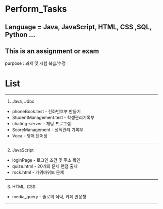 # Perform_Tasks

Language = Java, JavaScript, HTML, CSS ,SQL, Python ...
--------------------
This is an assignment or exam 
--------------------
purpose : 과제 및 시험 복습/수정

# List
-------------------
1. Java, Jdbc
* phoneBook.test - 전화번호부 만들기
* StudentManagement.test - 학생관리기록부
* chating-server - 채팅 프로그램
* ScoreManagement - 성적관리 기록부
* Voca - 영어 단어장
-------------------
2. JavaScript
* loginPage - 로그인 조건 및 주소 확인
* quize.html - 20개의 문제 랜덤 출제
* rock.html - 가위바위보 문제
-------------------
3. HTML, CSS
* media_query - 솔로의 식탁, 카페 반응형
-------------------
